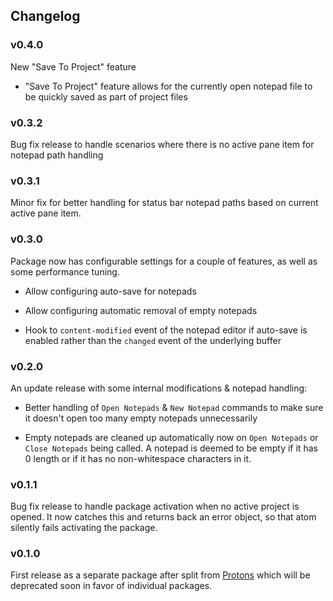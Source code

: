 ## Changelog

### v0.4.0

New "Save To Project" feature

- "Save To Project" feature allows for the currently open notepad file to be quickly saved as part of project files

### v0.3.2

Bug fix release to handle scenarios where there is no active pane item for notepad path handling

### v0.3.1

Minor fix for better handling for status bar notepad paths based on current active pane item.

### v0.3.0

Package now has configurable settings for a couple of features, as well as some performance tuning.

- Allow configuring auto-save for notepads

- Allow configuring automatic removal of empty notepads

- Hook to `content-modified` event of the notepad editor if auto-save is enabled rather than the `changed` event of the underlying buffer

### v0.2.0

An update release with some internal modifications & notepad handling:

- Better handling of `Open Notepads` & `New Notepad` commands to make sure it doesn't open too many empty notepads unnecessarily

- Empty notepads are cleaned up automatically now on `Open Notepads` or `Close Notepads` being called. A notepad is deemed to be empty if it has 0 length or if it has no non-whitespace characters in it.

### v0.1.1

Bug fix release to handle package activation when no active project is opened. It now catches this and returns back an error object, so that atom silently fails activating the package.

### v0.1.0

First release as a separate package after split from [Protons](https://atom.io/packages/protons) which will be deprecated soon in favor of individual packages.